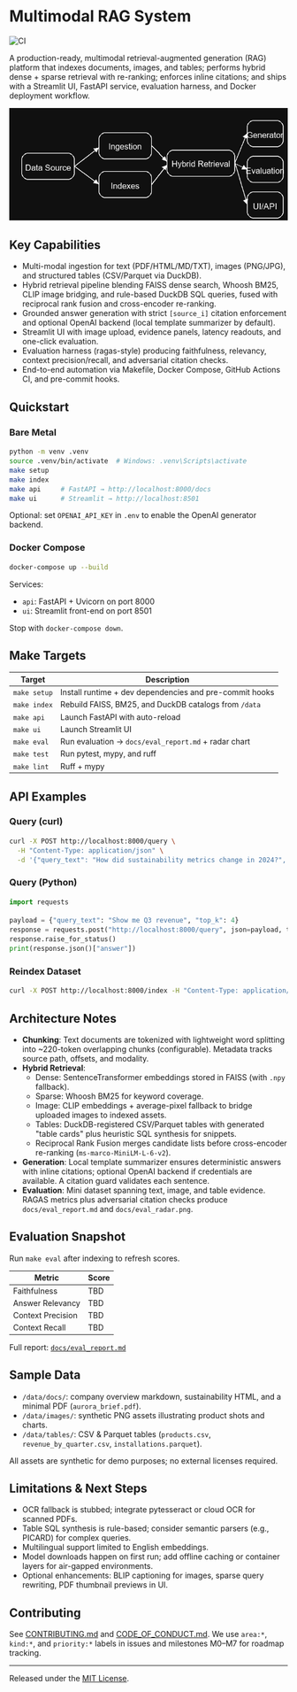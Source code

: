 ﻿# Multimodal RAG System

![CI](https://github.com/Rohan1028/Multi-Modal-RAG-system/actions/workflows/ci.yml/badge.svg)

A production-ready, multimodal retrieval-augmented generation (RAG) platform that indexes documents, images, and tables; performs hybrid dense + sparse retrieval with re-ranking; enforces inline citations; and ships with a Streamlit UI, FastAPI service, evaluation harness, and Docker deployment workflow.

![Workflow](docs/architecture.png)

## Key Capabilities

- Multi-modal ingestion for text (PDF/HTML/MD/TXT), images (PNG/JPG), and structured tables (CSV/Parquet via DuckDB).
- Hybrid retrieval pipeline blending FAISS dense search, Whoosh BM25, CLIP image bridging, and rule-based DuckDB SQL queries, fused with reciprocal rank fusion and cross-encoder re-ranking.
- Grounded answer generation with strict `[source_i]` citation enforcement and optional OpenAI backend (local template summarizer by default).
- Streamlit UI with image upload, evidence panels, latency readouts, and one-click evaluation.
- Evaluation harness (ragas-style) producing faithfulness, relevancy, context precision/recall, and adversarial citation checks.
- End-to-end automation via Makefile, Docker Compose, GitHub Actions CI, and pre-commit hooks.

## Quickstart

### Bare Metal

```bash
python -m venv .venv
source .venv/bin/activate  # Windows: .venv\Scripts\activate
make setup
make index
make api     # FastAPI → http://localhost:8000/docs
make ui      # Streamlit → http://localhost:8501
```

Optional: set `OPENAI_API_KEY` in `.env` to enable the OpenAI generator backend.

### Docker Compose

```bash
docker-compose up --build
```

Services:
- `api`: FastAPI + Uvicorn on port 8000
- `ui`: Streamlit front-end on port 8501

Stop with `docker-compose down`.

## Make Targets

| Target | Description |
| --- | --- |
| `make setup` | Install runtime + dev dependencies and pre-commit hooks |
| `make index` | Rebuild FAISS, BM25, and DuckDB catalogs from `/data` |
| `make api` | Launch FastAPI with auto-reload |
| `make ui` | Launch Streamlit UI |
| `make eval` | Run evaluation → `docs/eval_report.md` + radar chart |
| `make test` | Run pytest, mypy, and ruff |
| `make lint` | Ruff + mypy |

## API Examples

### Query (curl)

```bash
curl -X POST http://localhost:8000/query \
  -H "Content-Type: application/json" \
  -d '{"query_text": "How did sustainability metrics change in 2024?", "top_k": 5}'
```

### Query (Python)

```python
import requests

payload = {"query_text": "Show me Q3 revenue", "top_k": 4}
response = requests.post("http://localhost:8000/query", json=payload, timeout=30)
response.raise_for_status()
print(response.json()["answer"])
```

### Reindex Dataset

```bash
curl -X POST http://localhost:8000/index -H "Content-Type: application/json" -d '{"data_root": "data"}'
```

## Architecture Notes

- **Chunking**: Text documents are tokenized with lightweight word splitting into ~220-token overlapping chunks (configurable). Metadata tracks source path, offsets, and modality.
- **Hybrid Retrieval**:
  - Dense: SentenceTransformer embeddings stored in FAISS (with `.npy` fallback).
  - Sparse: Whoosh BM25 for keyword coverage.
  - Image: CLIP embeddings + average-pixel fallback to bridge uploaded images to indexed assets.
  - Tables: DuckDB-registered CSV/Parquet tables with generated "table cards" plus heuristic SQL synthesis for snippets.
  - Reciprocal Rank Fusion merges candidate lists before cross-encoder re-ranking (`ms-marco-MiniLM-L-6-v2`).
- **Generation**: Local template summarizer ensures deterministic answers with inline citations; optional OpenAI backend if credentials are available. A citation guard validates each sentence.
- **Evaluation**: Mini dataset spanning text, image, and table evidence. RAGAS metrics plus adversarial citation checks produce `docs/eval_report.md` and `docs/eval_radar.png`.

## Evaluation Snapshot

Run `make eval` after indexing to refresh scores.

| Metric | Score |
| --- | --- |
| Faithfulness | TBD |
| Answer Relevancy | TBD |
| Context Precision | TBD |
| Context Recall | TBD |

Full report: [`docs/eval_report.md`](docs/eval_report.md)

## Sample Data

- `/data/docs/`: company overview markdown, sustainability HTML, and a minimal PDF (`aurora_brief.pdf`).
- `/data/images/`: synthetic PNG assets illustrating product shots and charts.
- `/data/tables/`: CSV & Parquet tables (`products.csv`, `revenue_by_quarter.csv`, `installations.parquet`).

All assets are synthetic for demo purposes; no external licenses required.

## Limitations & Next Steps

- OCR fallback is stubbed; integrate pytesseract or cloud OCR for scanned PDFs.
- Table SQL synthesis is rule-based; consider semantic parsers (e.g., PICARD) for complex queries.
- Multilingual support limited to English embeddings.
- Model downloads happen on first run; add offline caching or container layers for air-gapped environments.
- Optional enhancements: BLIP captioning for images, sparse query rewriting, PDF thumbnail previews in UI.

## Contributing

See [CONTRIBUTING.md](CONTRIBUTING.md) and [CODE_OF_CONDUCT.md](CODE_OF_CONDUCT.md). We use `area:*`, `kind:*`, and `priority:*` labels in issues and milestones M0–M7 for roadmap tracking.

---

Released under the [MIT License](LICENSE).
